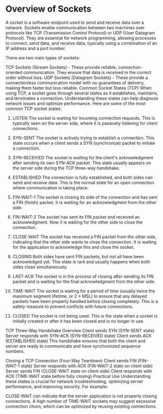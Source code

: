 # Overview of Sockets

A socket is a software endpoint used to send and receive data over a network. Sockets enable communication between two machines over protocols like TCP (Transmission Control Protocol) or UDP (User Datagram Protocol). They are essential for network programming, allowing processes to connect, send data, and receive data, typically using a combination of an IP address and a port number.

There are two main types of sockets:

TCP Sockets (Stream Sockets) - These provide reliable, connection-oriented communication. They ensure that data is received in the correct order without loss.
UDP Sockets (Datagram Sockets) - These provide a connectionless communication model with no guarantees of delivery, making them faster but less reliable.
Common Socket States (TCP)
When using TCP, a socket goes through several states as it establishes, maintains, and terminates a connection. Understanding these states can help diagnose network issues and optimize performance. Here are some of the most common TCP socket states:

1. LISTEN
The socket is waiting for incoming connection requests. This is typically seen on the server side, where it is passively listening for client connections.

2. SYN-SENT
The socket is actively trying to establish a connection. This state occurs when a client sends a SYN (synchronize) packet to initiate a connection.

3. SYN-RECEIVED
The socket is waiting for the client's acknowledgment after sending its own SYN-ACK packet. This state usually appears on the server side during the TCP three-way handshake.

4. ESTABLISHED
The connection is fully established, and both sides can send and receive data. This is the normal state for an open connection where communication is taking place.

5. FIN-WAIT-1
The socket is closing its side of the connection and has sent a FIN (finish) packet. It is waiting for an acknowledgment from the other side.

6. FIN-WAIT-2
The socket has sent its FIN packet and received an acknowledgment. Now it is waiting for the other side to close the connection.

7. CLOSE-WAIT
The socket has received a FIN packet from the other side, indicating that the other side wants to close the connection. It is waiting for the application to acknowledge this and close the socket.

8. CLOSING
Both sides have sent FIN packets, but not all have been acknowledged yet. This state is rare and usually happens when both sides close simultaneously.

9. LAST-ACK
The socket is in the process of closing after sending its FIN packet and is waiting for the final acknowledgment from the other side.

10. TIME-WAIT
The socket is waiting for a period of time (usually twice the maximum segment lifetime, or 2 * MSL) to ensure that any delayed packets have been properly handled before closing completely. This is a safety measure to prevent conflicts with future connections.

11. CLOSED
The socket is not being used. This is the state when a socket is initially created or after it has been closed and is no longer in use.

TCP Three-Way Handshake Overview
Client sends SYN (SYN-SENT state)
Server responds with SYN-ACK (SYN-RECEIVED state)
Client sends ACK (ESTABLISHED state)
This handshake ensures that both the client and server are ready to communicate and have synchronized sequence numbers.

Closing a TCP Connection (Four-Way Teardown)
Client sends FIN (FIN-WAIT-1 state)
Server responds with ACK (FIN-WAIT-2 state on client side)
Server sends FIN (CLOSE-WAIT state on client side)
Client responds with ACK (TIME-WAIT state before fully closing)
Practical Use
Understanding these states is crucial for network troubleshooting, optimizing server performance, and improving security. For example:

CLOSE-WAIT can indicate that the server application is not properly closing connections.
A high number of TIME-WAIT sockets may suggest excessive connection churn, which can be optimized by reusing existing connections.
